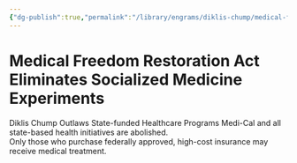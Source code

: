 ```yaml
---
{"dg-publish":true,"permalink":"/library/engrams/diklis-chump/medical-freedom-restoration-act-eliminates-socialized-medicine-experiments/","tags":["DC/Blue-States","DC/AS3"]}
---
```


# Medical Freedom Restoration Act Eliminates Socialized Medicine Experiments
Diklis Chump Outlaws State-funded Healthcare Programs
Medi-Cal and all state-based health initiatives are abolished.  
Only those who purchase federally approved, high-cost insurance may receive medical treatment.
